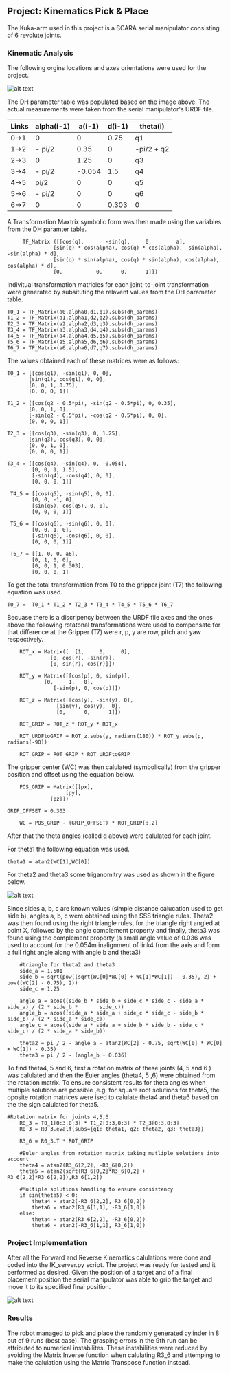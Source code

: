## Project: Kinematics Pick & Place

[//]: # (Image References)

[image1]: ./misc_images/misc4.png
[image2]: ./misc_images/misc3.png
[image3]: ./misc_images/misc5.png

The Kuka-arm used in this project is a SCARA serial manipulator consisting of 6 revolute joints.

### Kinematic Analysis
The following orgins locations and axes orientations were used for the project.

![alt text][image1]

The DH parameter table was populated based on the image above. The actual measurements were taken from the serial manipulator's URDF file.

Links | alpha(i-1) | a(i-1) | d(i-1) | theta(i)
--- | --- | --- | --- | ---
0->1 | 0 | 0 | 0.75 | q1
1->2 | - pi/2 | 0.35 | 0 | -pi/2 + q2
2->3 | 0 | 1.25 | 0 | q3
3->4 |  - pi/2 | -0.054 | 1.5 | q4
4->5 | pi/2 | 0 | 0 | q5
5->6 | - pi/2 | 0 | 0 | q6
6->7 | 0 | 0 | 0.303 | 0

A Transformation Maxtrix symbolic form was then made using the variables from the DH paramter table.

         TF_Matrix ([[cos(q), 		-sin(q), 	 0,		   a],
                   [sin(q) * cos(alpha), cos(q) * cos(alpha), -sin(alpha), -sin(alpha) * d],
                   [sin(q) * sin(alpha), cos(q) * sin(alpha), cos(alpha), cos(alpha) * d],
                   [0,			 0,		 0,		 1]])
                   
Indivitual transformation matricies for each joint-to-joint transformation were generated by subsituting the relavent values from the DH parameter table.

    T0_1 = TF_Matrix(a0,alpha0,d1,q1).subs(dh_params)
    T1_2 = TF_Matrix(a1,alpha1,d2,q2).subs(dh_params)
    T2_3 = TF_Matrix(a2,alpha2,d3,q3).subs(dh_params)
    T3_4 = TF_Matrix(a3,alpha3,d4,q4).subs(dh_params)
    T4_5 = TF_Matrix(a4,alpha4,d5,q5).subs(dh_params)
    T5_6 = TF_Matrix(a5,alpha5,d6,q6).subs(dh_params)
    T6_7 = TF_Matrix(a6,alpha6,d7,q7).subs(dh_params)

The values obtained each of these matrices were as follows:

    T0_1 = [[cos(q1), -sin(q1), 0, 0],
           [sin(q1), cos(q1), 0, 0],
           [0, 0, 1, 0.75],
           [0, 0, 0, 1]]
	   
    T1_2 = [[cos(q2 - 0.5*pi), -sin(q2 - 0.5*pi), 0, 0.35],
           [0, 0, 1, 0],
           [-sin(q2 - 0.5*pi), -cos(q2 - 0.5*pi), 0, 0],
           [0, 0, 0, 1]]
	   
    T2_3 = [[cos(q3), -sin(q3), 0, 1.25],
           [sin(q3), cos(q3), 0, 0],
           [0, 0, 1, 0],
           [0, 0, 0, 1]]
	    
    T3_4 = [[cos(q4), -sin(q4), 0, -0.054],
            [0, 0, 1, 1.5],
            [-sin(q4), -cos(q4), 0, 0],
            [0, 0, 0, 1]]
	    
     T4_5 = [[cos(q5), -sin(q5), 0, 0],
            [0, 0, -1, 0],
            [sin(q5), cos(q5), 0, 0],
            [0, 0, 0, 1]]
	    
     T5_6 = [[cos(q6), -sin(q6), 0, 0],
            [0, 0, 1, 0],
            [-sin(q6), -cos(q6), 0, 0],
            [0, 0, 0, 1]]
	    
     T6_7 = [[1, 0, 0, a6],
            [0, 1, 0, 0],
            [0, 0, 1, 0.303],
            [0, 0, 0, 1]

To get the total transformation from T0 to the gripper joint (T7) the following equation was used.

    T0_7 =  T0_1 * T1_2 * T2_3 * T3_4 * T4_5 * T5_6 * T6_7
    
Becuase there is a discripency between the URDF file axes and the ones above the following rotatonal transformations were used to compensate for that difference at the Gripper (T7) were r, p, y are row, pitch and yaw respectively.


        ROT_x = Matrix([  [1,     0,	 0],
          		  [0, cos(r), -sin(r)],
          		  [0, sin(r), cos(r)]])

        ROT_y = Matrix([[cos(p), 0, sin(p)],
           		[0,     1,	 0],
           	       [-sin(p), 0, cos(p)]])

        ROT_z = Matrix([[cos(y), -sin(y), 0],
         	        [sin(y), cos(y),  0],
         	        [0,      0,      1]])

        ROT_GRIP = ROT_z * ROT_y * ROT_x
        
        ROT_URDFtoGRIP = ROT_z.subs(y, radians(180)) * ROT_y.subs(p, radians(-90))

        ROT_GRIP = ROT_GRIP * ROT_URDFtoGRIP

The gripper center (WC) was then calulated (symbolically) from the gripper position and offset using the equation below.

        POS_GRIP = Matrix([[px],
            		   [py],
           		  [pz]])

	GRIP_OFFSET = 0.303

        WC = POS_GRIP - (GRIP_OFFSET) * ROT_GRIP[:,2]
        
After that the theta angles (called q above) were calulated for each joint.

For theta1 the following equation was used.

    theta1 = atan2(WC[1],WC[0])

For theta2 and theta3 some triganomitry was used as shown in the figure below.

![alt text][image2]

Since sides a, b, c are known values (simple distance calucation used to get side b), angles a, b, c were obtained using the SSS triangle rules. Theta2 was then found using the right triangle rules, for the triangle right angled at point X, followed by the angle complement property and finally, theta3 was found using the complement property (a small angle value of 0.036 was used to account for the 0.054m inalignment of link4 from the axis and form a full right angle along with angle b and theta3)

        #triangle for theta2 and theta3
        side_a = 1.501
        side_b = sqrt(pow((sqrt(WC[0]*WC[0] + WC[1]*WC[1]) - 0.35), 2) + pow((WC[2] - 0.75), 2))
        side_c = 1.25

        angle_a = acos((side_b * side_b + side_c * side_c - side_a * side_a) / (2 * side_b * 	   side_c))
        angle_b = acos((side_a * side_a + side_c * side_c - side_b * side_b) / (2 * side_a * side_c))
        angle_c = acos((side_a * side_a + side_b * side_b - side_c * side_c) / (2 * side_a * side_b))
        
        theta2 = pi / 2 - angle_a - atan2(WC[2] - 0.75, sqrt(WC[0] * WC[0] + WC[1]) - 0.35)
        theta3 = pi / 2 - (angle_b + 0.036)
        
To find theta4, 5 and 6, first a rotation matrix of these joints (4, 5 and 6 ) was calulated and then the Euler angles (theta4, 5 ,6) were obtained from the rotation matrix. To ensure consistent results for theta angles when multiple solutions are possible ,e.g. for square root solutions for theta5, the oposite rotation matrices were ised to calulate theta4 and theta6 based on the the sign calulated for theta5.

	#Rotation matrix for joints 4,5,6
        R0_3 = T0_1[0:3,0:3] * T1_2[0:3,0:3] * T2_3[0:3,0:3]
        R0_3 = R0_3.evalf(subs={q1: theta1, q2: theta2, q3: theta3})

        R3_6 = R0_3.T * ROT_GRIP

        #Euler angles from rotation matrix taking mutliple solutions into account
        theta4 = atan2(R3_6[2,2], -R3_6[0,2])
        theta5 = atan2(sqrt(R3_6[0,2]*R3_6[0,2] + R3_6[2,2]*R3_6[2,2]),R3_6[1,2])

      	#Multiple solutions handling to ensure consistency
      	if sin(theta5) < 0:
        	theta4 = atan2(-R3_6[2,2], R3_6[0,2])
        	theta6 = atan2(R3_6[1,1], -R3_6[1,0])
    	else:
        	theta4 = atan2(R3_6[2,2], -R3_6[0,2])
        	theta6 = atan2(-R3_6[1,1], R3_6[1,0])



### Project Implementation
After all the Forward and Reverse Kinematics calulations were done and coded into the IK_server.py script. The project was ready for tested and it performed as desired. Given the position of a target and of a final placement position the serial manipulator was able to grip the target and move it to its specified final position.

![alt text][image3]

### Results
The robot managed to pick and place the randomly generated cylinder in 8 out of 9 runs (best case). The grasping errors in the 9th run can be attributed to numerical instabilites. These instabilities were reduced by avoiding the Matrix Inverse function when calulating R3_6 and attemping to make the calulation using the Matric Transpose function instead.
